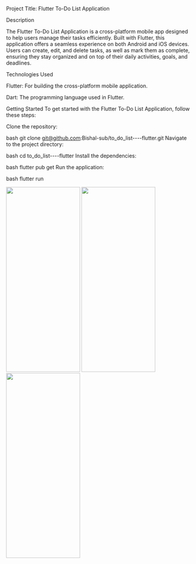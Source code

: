 

Project Title: Flutter To-Do List Application


Description


The Flutter To-Do List Application is a cross-platform mobile app designed to help users manage their tasks efficiently. Built with Flutter, this application offers a seamless experience on both Android and iOS devices. Users can create, edit, and delete tasks, as well as mark them as complete, ensuring they stay organized and on top of their daily activities, goals, and deadlines.


Technologies Used

Flutter: For building the cross-platform mobile application.

Dart: The programming language used in Flutter.


Getting Started
To get started with the Flutter To-Do List Application, follow these steps:

Clone the repository:

bash
git clone git@github.com:Bishal-sub/to_do_list----flutter.git
Navigate to the project directory:

bash
cd to_do_list----flutter
Install the dependencies:

bash
flutter pub get
Run the application:

bash
flutter run








<img src="https://github.com/user-attachments/assets/f397b83a-260d-4214-90d0-b1b32528c763" width="200" height="500">

<img src="https://github.com/user-attachments/assets/74043461-11c4-4c0f-a54d-a178761feaf8" width="200" height="500">

<img src="https://github.com/user-attachments/assets/3b69c876-3ede-4666-9e9e-55026753345c" width="200" height="500">





